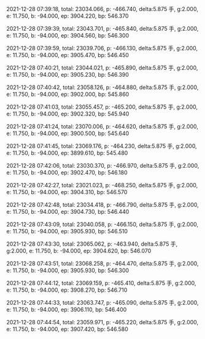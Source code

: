 2021-12-28 07:39:18, total: 23034.066, p: -466.740, delta:5.875 手, g:2.000, e: 11.750, b: -94.000, ep: 3904.220, bp: 546.370

2021-12-28 07:39:39, total: 23043.701, p: -465.840, delta:5.875 手, g:2.000, e: 11.750, b: -94.000, ep: 3904.560, bp: 546.300

2021-12-28 07:39:59, total: 23039.706, p: -466.130, delta:5.875 手, g:2.000, e: 11.750, b: -94.000, ep: 3905.470, bp: 546.450

2021-12-28 07:40:21, total: 23044.021, p: -465.890, delta:5.875 手, g:2.000, e: 11.750, b: -94.000, ep: 3905.230, bp: 546.390

2021-12-28 07:40:42, total: 23058.126, p: -464.880, delta:5.875 手, g:2.000, e: 11.750, b: -94.000, ep: 3902.000, bp: 545.860

2021-12-28 07:41:03, total: 23055.457, p: -465.200, delta:5.875 手, g:2.000, e: 11.750, b: -94.000, ep: 3902.320, bp: 545.940

2021-12-28 07:41:24, total: 23070.006, p: -464.620, delta:5.875 手, g:2.000, e: 11.750, b: -94.000, ep: 3900.500, bp: 545.640

2021-12-28 07:41:45, total: 23069.176, p: -464.230, delta:5.875 手, g:2.000, e: 11.750, b: -94.000, ep: 3899.610, bp: 545.480

2021-12-28 07:42:06, total: 23030.370, p: -466.970, delta:5.875 手, g:2.000, e: 11.750, b: -94.000, ep: 3902.470, bp: 546.180

2021-12-28 07:42:27, total: 23021.023, p: -468.250, delta:5.875 手, g:2.000, e: 11.750, b: -94.000, ep: 3904.310, bp: 546.570

2021-12-28 07:42:48, total: 23034.418, p: -466.790, delta:5.875 手, g:2.000, e: 11.750, b: -94.000, ep: 3904.730, bp: 546.440

2021-12-28 07:43:09, total: 23040.058, p: -466.150, delta:5.875 手, g:2.000, e: 11.750, b: -94.000, ep: 3905.930, bp: 546.510

2021-12-28 07:43:30, total: 23065.062, p: -463.940, delta:5.875 手, g:2.000, e: 11.750, b: -94.000, ep: 3904.620, bp: 546.070

2021-12-28 07:43:51, total: 23068.258, p: -464.470, delta:5.875 手, g:2.000, e: 11.750, b: -94.000, ep: 3905.930, bp: 546.300

2021-12-28 07:44:12, total: 23069.159, p: -465.410, delta:5.875 手, g:2.000, e: 11.750, b: -94.000, ep: 3908.270, bp: 546.710

2021-12-28 07:44:33, total: 23063.747, p: -465.090, delta:5.875 手, g:2.000, e: 11.750, b: -94.000, ep: 3906.110, bp: 546.400

2021-12-28 07:44:54, total: 23059.971, p: -465.220, delta:5.875 手, g:2.000, e: 11.750, b: -94.000, ep: 3907.420, bp: 546.580